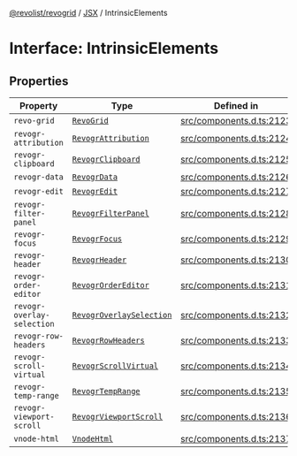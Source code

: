 [@revolist/revogrid](README.md) / [JSX](Namespace.JSX.md) / IntrinsicElements

# Interface: IntrinsicElements

## Properties

| Property | Type | Defined in |
| ------ | ------ | ------ |
| `revo-grid` | [`RevoGrid`](JSX.Interface.RevoGrid.md) | [src/components.d.ts:2123](https://github.com/revolist/revogrid/blob/08de4537b2052abd86ff4eb5461780401e3c4fcb/src/components.d.ts#L2123) |
| `revogr-attribution` | [`RevogrAttribution`](JSX.Interface.RevogrAttribution.md) | [src/components.d.ts:2124](https://github.com/revolist/revogrid/blob/08de4537b2052abd86ff4eb5461780401e3c4fcb/src/components.d.ts#L2124) |
| `revogr-clipboard` | [`RevogrClipboard`](JSX.Interface.RevogrClipboard.md) | [src/components.d.ts:2125](https://github.com/revolist/revogrid/blob/08de4537b2052abd86ff4eb5461780401e3c4fcb/src/components.d.ts#L2125) |
| `revogr-data` | [`RevogrData`](JSX.Interface.RevogrData.md) | [src/components.d.ts:2126](https://github.com/revolist/revogrid/blob/08de4537b2052abd86ff4eb5461780401e3c4fcb/src/components.d.ts#L2126) |
| `revogr-edit` | [`RevogrEdit`](JSX.Interface.RevogrEdit.md) | [src/components.d.ts:2127](https://github.com/revolist/revogrid/blob/08de4537b2052abd86ff4eb5461780401e3c4fcb/src/components.d.ts#L2127) |
| `revogr-filter-panel` | [`RevogrFilterPanel`](JSX.Interface.RevogrFilterPanel.md) | [src/components.d.ts:2128](https://github.com/revolist/revogrid/blob/08de4537b2052abd86ff4eb5461780401e3c4fcb/src/components.d.ts#L2128) |
| `revogr-focus` | [`RevogrFocus`](JSX.Interface.RevogrFocus.md) | [src/components.d.ts:2129](https://github.com/revolist/revogrid/blob/08de4537b2052abd86ff4eb5461780401e3c4fcb/src/components.d.ts#L2129) |
| `revogr-header` | [`RevogrHeader`](JSX.Interface.RevogrHeader.md) | [src/components.d.ts:2130](https://github.com/revolist/revogrid/blob/08de4537b2052abd86ff4eb5461780401e3c4fcb/src/components.d.ts#L2130) |
| `revogr-order-editor` | [`RevogrOrderEditor`](JSX.Interface.RevogrOrderEditor.md) | [src/components.d.ts:2131](https://github.com/revolist/revogrid/blob/08de4537b2052abd86ff4eb5461780401e3c4fcb/src/components.d.ts#L2131) |
| `revogr-overlay-selection` | [`RevogrOverlaySelection`](JSX.Interface.RevogrOverlaySelection.md) | [src/components.d.ts:2132](https://github.com/revolist/revogrid/blob/08de4537b2052abd86ff4eb5461780401e3c4fcb/src/components.d.ts#L2132) |
| `revogr-row-headers` | [`RevogrRowHeaders`](JSX.Interface.RevogrRowHeaders.md) | [src/components.d.ts:2133](https://github.com/revolist/revogrid/blob/08de4537b2052abd86ff4eb5461780401e3c4fcb/src/components.d.ts#L2133) |
| `revogr-scroll-virtual` | [`RevogrScrollVirtual`](JSX.Interface.RevogrScrollVirtual.md) | [src/components.d.ts:2134](https://github.com/revolist/revogrid/blob/08de4537b2052abd86ff4eb5461780401e3c4fcb/src/components.d.ts#L2134) |
| `revogr-temp-range` | [`RevogrTempRange`](JSX.Interface.RevogrTempRange.md) | [src/components.d.ts:2135](https://github.com/revolist/revogrid/blob/08de4537b2052abd86ff4eb5461780401e3c4fcb/src/components.d.ts#L2135) |
| `revogr-viewport-scroll` | [`RevogrViewportScroll`](JSX.Interface.RevogrViewportScroll.md) | [src/components.d.ts:2136](https://github.com/revolist/revogrid/blob/08de4537b2052abd86ff4eb5461780401e3c4fcb/src/components.d.ts#L2136) |
| `vnode-html` | [`VnodeHtml`](JSX.Interface.VnodeHtml.md) | [src/components.d.ts:2137](https://github.com/revolist/revogrid/blob/08de4537b2052abd86ff4eb5461780401e3c4fcb/src/components.d.ts#L2137) |
